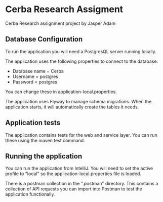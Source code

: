 # Cerba Research Assigment
Cerba Research assignment project by Jasper Adam

## Database Configuration
To run the application you will need a PostgresQL server running locally.

The application uses the following properties to connect to the database:

- Database name = Cerba
- Username = postgres
- Password = postgres

You can change these in application-local.properties.

The application uses Flyway to manage schema migrations.
When the application starts, it will automatically create the tables it needs.

## Application tests
The application contains tests for the web and service layer.
You can run these using the maven test command.

## Running the application
You can run the application from IntelliJ. You will need to set the active profile to "local" so the application-local.properties file is loaded.

There is a postman collection in the ".postman" directory.
This contains a collection of API requests you can import into Postman to test the application functionally.